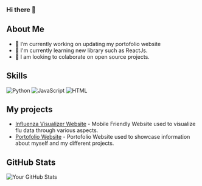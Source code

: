 ### Hi there 👋
## About Me
- 🔭 I’m currently working on updating my portofolio website
- 🌱 I'm currently learning new library such as ReactJs.
- 👯 I am looking to colaborate on open source projects.

## Skills
![Python](https://img.shields.io/badge/Python-3776AB?style=for-the-badge&logo=python&logoColor=white)
![JavaScript](https://img.shields.io/badge/JavaScript-F7DF1E?style=for-the-badge&logo=javascript&logoColor=black)
![HTML](https://img.shields.io/badge/HTML-E34F26?style=for-the-badge&logo=html5&logoColor=white)

## My projects
- [Influenza Visualizer Website](https://www.influenzavisualizer.serverpit.com/) - Mobile Friendly Website used to visualize flu data through various aspects.
- [Portofolio Website](https://breakthegreat.github.io/portofolio/) - Portofolio Website used to showcase information about myself and my different projects.

## GitHub Stats
![Your GitHub Stats](https://github-readme-stats.vercel.app/api?username=breakthegreat&show_icons=true)

<!--
**breakthegreat/breakthegreat** is a ✨ _special_ ✨ repository because its `README.md` (this file) appears on your GitHub profile.

Here are some ideas to get you started:

- 🔭 I’m currently working on ...
- 🌱 I’m currently learning ...
- 👯 I’m looking to collaborate on ...
- 🤔 I’m looking for help with ...
- 💬 Ask me about ...
- 📫 How to reach me: ...
- 😄 Pronouns: ...
- ⚡ Fun fact: ...
-->
